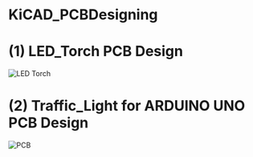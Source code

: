 # KiCAD_PCBDesigning
# (1) LED_Torch PCB Design
![LED Torch](https://github.com/Prerak8880/KiCAD_PCBDesigning/assets/96664052/6596db36-8815-4f0e-b2b9-66b510286ceb)

# (2) Traffic_Light for ARDUINO UNO PCB Design
![PCB](https://github.com/Prerak8880/KiCAD_PCBDesigning/assets/96664052/9834ef2a-d086-4914-9f29-6f2abe9fa4c3)


